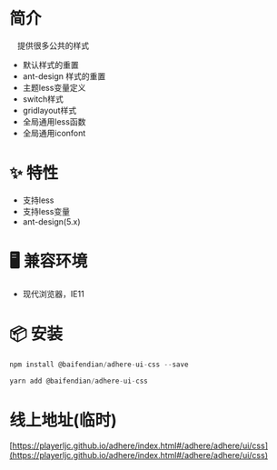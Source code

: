 # 简介
&ensp;&ensp;提供很多公共的样式
- 默认样式的重置
- ant-design 样式的重置
- 主题less变量定义
- switch样式
- gridlayout样式
- 全局通用less函数
- 全局通用iconfont

# ✨ 特性
- 支持less
- 支持less变量
- ant-design(5.x)

# 🖥 兼容环境
- 现代浏览器，IE11

# 📦 安装
```javascript
npm install @baifendian/adhere-ui-css --save
``` 

```javascript
yarn add @baifendian/adhere-ui-css
```

# 线上地址(临时)
[https://playerljc.github.io/adhere/index.html#/adhere/adhere/ui/css](https://playerljc.github.io/adhere/index.html#/adhere/adhere/ui/css)

